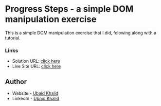 # Progress Steps - a simple DOM manipulation exercise

This is a simple DOM manipulation exercise that I did, folowing along with a tutorial.

### Links

- Solution URL: [click here](https://github.com/climaco-sarmiento/progress-steps)
- Live Site URL: [click here](https://climaco-sarmiento.github.io/progress-steps/)

## Author

- Website - [Ubaid Khalid](https://www.ubaidkhalid.dev)
- LinkedIn - [Ubaid Khalid](https://www.linkedin.com/in/ubaid-khalid-dev/)
